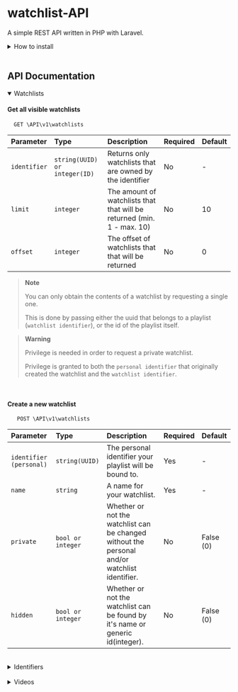 # watchlist-API

A simple REST API written in PHP with Laravel.
<br>

<details>
<summary>How to install</summary>
<br>
Clone the project

```bash
  git clone https://github.com/PS223934/watchlist-api.git
```

Go to the project directory

```bash
  cd watchlist-api
```

Update dependencies

```bash
  composer update
```

```bash
  npm update
```

Install dependencies

```bash
  composer install
```
```bash
  npm install vite
```


Start the server

```bash
  php artisan serve
```
</details>
<br>

## API Documentation

<details open>
<summary>Watchlists</summary>

#### Get all visible watchlists

```http
  GET \API\v1\watchlists
```

| Parameter | Type     | Description                | Required        | Default         |
| :-------- | :------- | :------------------------- | :-------------- | :-------------- |
| `identifier` | `string(UUID) or integer(ID)` | Returns only watchlists that are owned by the identifier |   No   | -     |
| `limit` | `integer` | The amount of watchlists that that will be returned (min. 1 - max. 10) |   No   | 10 |
| `offset` | `integer` | The offset of watchlists that that will be returned |   No   | 0 |
  
> **Note**
>
> You can only obtain the contents of a watchlist by requesting a single one.
>
> This is done by passing either the uuid that belongs to a playlist (`watchlist identifier`), or the id of the playlist itself.
  
> **Warning**
>
> Privilege is needed in order to request a private watchlist.
>
> Privilege is granted to both the `personal identifier` that originally created the watchlist and the `watchlist identifier`.
 
  
<br>
  
#### Create a new watchlist
  
```http
   POST \API\v1\watchlists
```
  
| Parameter | Type     | Description                | Required        | Default         |
| :-------- | :------- | :------------------------- | :-------------- | :-------------- |
| `identifier (personal)`| `string(UUID)` | The personal identifier your playlist will be bound to.  | Yes             | -               |
| `name`    | `string` | A name for your watchlist.  | Yes             | -               |
| `private`    | `bool or integer` | Whether or not the watchlist can be changed without the personal and/or watchlist identifier.  | No             | False (0)               |
| `hidden`    | `bool or integer` | Whether or not the watchlist can be found by it's name or generic id(integer).  | No             | False (0)               |

</details>
<br>

<details>
<summary>Identifiers</summary>

#### Creating a new identifier

```http
   POST \API\v1\identifiers
```

| Parameter | Type     | Description                | Required        | Default         |
| :-------- | :------- | :------------------------- | :-------------- | :-------------- |
| `reference` | `string` | A public reference (name) given with every resource the identifier will create/update. |   Yes (Must be unique)    | -     |

> **Warning**
>
> If the `personal` identifier (UUID) is lost, it can not be recovered through the api itself.
>
> Anyone with access to an identifier can manage its resources.
  
</details>
<br>

<details>
<summary>Videos</summary>

#### Adding videos to a watchlist
  
```http
   POST \API\v1\videos
```
  
| Parameter | Type     | Description                | Required        | Default         |
| :-------- | :------- | :------------------------- | :-------------- | :-------------- |
| `identifier` | `string(UUID)` | A `personal` identifier.               | Yes       | -  |
| `watchlist` | `string(UUID) or integer(ID)` | A `watchlist` identifier or ID. | Yes | -  |
| `name` | `string` | The name of the video you want add. | Yes | -  |
| `url` | `string` | The url of the video you want to add. (only allows certain !!!!!!platforms) | Yes | -  |


  
</details>

